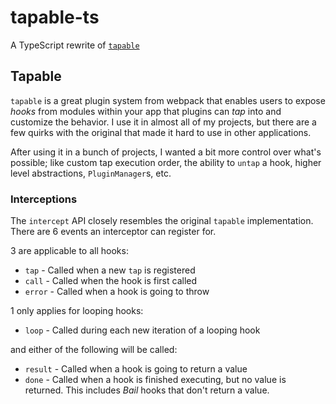 # tapable-ts

A TypeScript rewrite of [`tapable`](https://github.com/webpack/tapable)

## Tapable

`tapable` is a great plugin system from webpack that enables users to expose _hooks_ from modules within your app that plugins can _tap_ into and customize the behavior. I use it in almost all of my projects, but there are a few quirks with the original that made it hard to use in other applications.

After using it in a bunch of projects, I wanted a bit more control over what's possible; like custom tap execution order, the ability to `untap` a hook, higher level abstractions, `PluginManager`s, etc.

### Interceptions

The `intercept` API closely resembles the original `tapable` implementation. There are 6 events an interceptor can register for.

3 are applicable to all hooks:

- `tap` - Called when a new `tap` is registered
- `call` - Called when the hook is first called
- `error` - Called when a hook is going to throw

1 only applies for looping hooks:

- `loop` - Called during each new iteration of a looping hook

and either of the following will be called:

- `result` - Called when a hook is going to return a value
- `done` - Called when a hook is finished executing, but no value is returned. This includes _Bail_ hooks that don't return a value.
